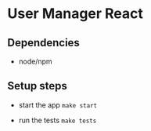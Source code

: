 # User Manager React

## Dependencies
- node/npm

## Setup steps
- start the app
`make start`

- run the tests
`make tests`
